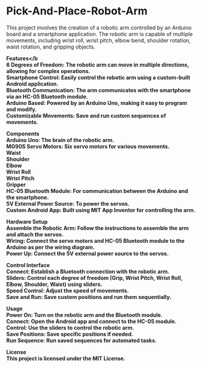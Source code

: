 # Pick-And-Place-Robot-Arm<br>

This project involves the creation of a robotic arm controlled by an Arduino board and a smartphone application. The robotic arm is capable of multiple movements, including wrist roll, wrist pitch, elbow bend, shoulder rotation, waist rotation, and gripping objects.<br>

<b>Features</b<br>
<b>6 Degrees of Freedom:</b> The robotic arm can move in multiple directions, allowing for complex operations.<br>
<b>Smartphone Control:</b> Easily control the robotic arm using a custom-built Android application.<br>
<b>Bluetooth Communication: </b>The arm communicates with the smartphone via an HC-05 Bluetooth module.<br>
<b>Arduino Based:</b> Powered by an Arduino Uno, making it easy to program and modify.<br>
<b>Customizable Movements:</b> Save and run custom sequences of movements.<br>

<b>Components</b><br>
<b>Arduino Uno: </b>The brain of the robotic arm.<br>
<b>MG90S Servo Motors:</b> Six servo motors for various movements.<br>
<b>Waist</b><br>
<b>Shoulder</b><br>
<b>Elbow</b><br>
<b>Wrist Roll</b><br>
<b>Wrist Pitch</b><br>
<b>Gripper</b><br>
<b>HC-05 Bluetooth Module:</b> For communication between the Arduino and the smartphone.<br>
<b>5V External Power Source:</b> To power the servos.<br>
<b>Custom Android App:</b> Built using MIT App Inventor for controlling the arm.<br>

<b>Hardware Setup</b><br>
<b>Assemble the Robotic Arm:</b> Follow the instructions to assemble the arm and attach the servos.<br>
<b>Wiring:</b> Connect the servo motors and HC-05 Bluetooth module to the Arduino as per the wiring diagram.<br>
<b>Power Up:</b> Connect the 5V external power source to the servos.<br>

<b>Control Interface</b><br>
<b>Connect:</b> Establish a Bluetooth connection with the robotic arm.<br>
<b>Sliders:</b> Control each degree of freedom (Grip, Wrist Pitch, Wrist Roll, Elbow, Shoulder, Waist) using sliders.<br>
<b>Speed Control:</b> Adjust the speed of movements.<br>
<b>Save and Run:</b> Save custom positions and run them sequentially.<br>

<b>Usage</b><br>
<b>Power On:</b> Turn on the robotic arm and the Bluetooth module.<br>
<b>Connect:</b> Open the Android app and connect to the HC-05 module.<br>
<b>Control:</b> Use the sliders to control the robotic arm.<br>
<b>Save Positions:</b> Save specific positions if needed.<br>
<b>Run Sequence:</b> Run saved sequences for automated tasks.<br>

<b>License</b><br>
This project is licensed under the MIT License.<br>

